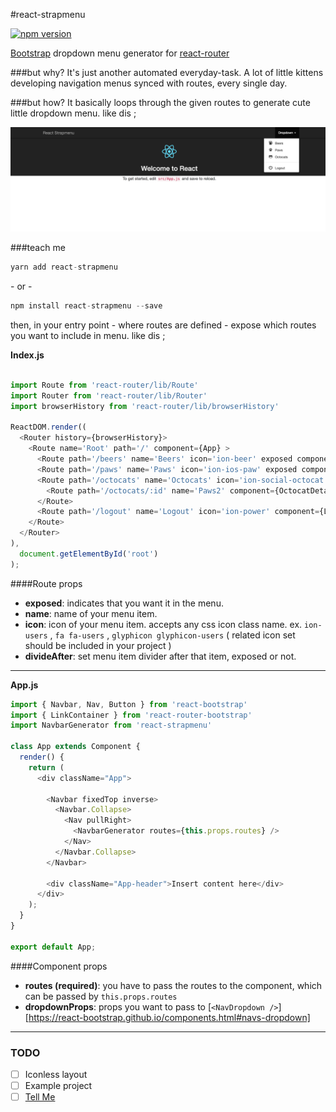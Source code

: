 
#react-strapmenu

[![npm version](https://badge.fury.io/js/react-strapmenu.svg)](https://badge.fury.io/js/react-strapmenu)

[Bootstrap](https://github.com/react-bootstrap/react-bootstrap) dropdown menu generator for [react-router](https://github.com/ReactTraining/react-router)

###but why?
It's just another automated everyday-task. 
A lot of little kittens developing navigation menus synced with routes, every single day.

###but how?
It basically loops through the given routes to generate cute little dropdown menu. 
like dis ;

![react-strapmenu](https://raw.githubusercontent.com/sercanov/react-strapmenu/master/example/preview.png)

###teach me
```javascript
yarn add react-strapmenu
```
\- or -
```javascript
npm install react-strapmenu --save
```
then, in your entry point - where routes are defined - expose which routes you want to include in menu.
like dis ;

**Index.js**
```javascript

import Route from 'react-router/lib/Route'
import Router from 'react-router/lib/Router'
import browserHistory from 'react-router/lib/browserHistory'

ReactDOM.render((
  <Router history={browserHistory}>
    <Route name='Root' path='/' component={App} >
      <Route path='/beers' name='Beers' icon='ion-beer' exposed component={Beers}/>
      <Route path='/paws' name='Paws' icon='ion-ios-paw' exposed component={Paws}/>
      <Route path='/octocats' name='Octocats' icon='ion-social-octocat' exposed component={Octocats} divideAfter>
        <Route path='/octocats/:id' name='Paws2' component={OctocatDetail} />
      </Route>
      <Route path='/logout' name='Logout' icon='ion-power' component={Logout} exposed />
    </Route>
  </Router>
),
  document.getElementById('root')
);

```
####Route props

- **exposed**: indicates that you want it in the menu. 
- **name**: name of your menu item.
- **icon**: icon of your menu item. accepts any css icon class name. ex. `ion-users` , `fa fa-users` , `glyphicon glyphicon-users` ( related icon set should be included in your project ) 
- **divideAfter**: set menu item divider after that item, exposed or not.

----------

**App.js**
```javascript
import { Navbar, Nav, Button } from 'react-bootstrap'
import { LinkContainer } from 'react-router-bootstrap'
import NavbarGenerator from 'react-strapmenu'

class App extends Component {
  render() {
    return (
      <div className="App">

        <Navbar fixedTop inverse>  
          <Navbar.Collapse>
            <Nav pullRight>
              <NavbarGenerator routes={this.props.routes} />
            </Nav>
          </Navbar.Collapse>
        </Navbar>

        <div className="App-header">Insert content here</div>     
      </div>
    );
  }
}

export default App;
```
####Component props

- **routes (required)**: you have to pass the routes to the component, which can be passed by `this.props.routes`
- **dropdownProps**: props you want to pass to [`<NavDropdown />`][https://react-bootstrap.github.io/components.html#navs-dropdown]

----------

### TODO 
- [ ] Iconless layout
- [ ] Example project
- [ ] [Tell Me](https://www.youtube.com/watch?v=PXXdYttPTgc)